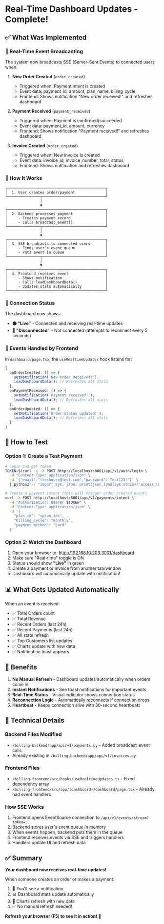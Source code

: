 # Real-Time Dashboard Updates - Complete!

## ✅ What Was Implemented

### 🔔 Real-Time Event Broadcasting
The system now broadcasts SSE (Server-Sent Events) to connected users when:

1. **New Order Created** (`order_created`)
   - Triggered when: Payment intent is created
   - Event data: payment_id, amount, plan_name, billing_cycle
   - Frontend: Shows notification "New order received!" and refreshes dashboard

2. **Payment Received** (`payment_received`)
   - Triggered when: Payment is confirmed/succeeded
   - Event data: payment_id, amount, currency
   - Frontend: Shows notification "Payment received!" and refreshes dashboard

3. **Invoice Created** (`order_created`)
   - Triggered when: New invoice is created
   - Event data: invoice_id, invoice_number, total, status
   - Frontend: Shows notification and refreshes dashboard

### 🔄 How It Works

```
┌─────────────────────────────────────────────┐
│  1. User creates order/payment              │
└───────────────┬─────────────────────────────┘
                │
                ▼
┌─────────────────────────────────────────────┐
│  2. Backend processes payment               │
│     - Creates payment record                │
│     - Calls broadcast_event()               │
└───────────────┬─────────────────────────────┘
                │
                ▼
┌─────────────────────────────────────────────┐
│  3. SSE broadcasts to connected users       │
│     - Finds user's event queue              │
│     - Puts event in queue                   │
└───────────────┬─────────────────────────────┘
                │
                ▼
┌─────────────────────────────────────────────┐
│  4. Frontend receives event                 │
│     - Shows notification                    │
│     - Calls loadDashboardData()             │
│     - Updates stats automatically           │
└─────────────────────────────────────────────┘
```

### 📡 Connection Status

The dashboard now shows:
- **🟢 "Live"** - Connected and receiving real-time updates
- **🔴 "Disconnected"** - Not connected (attempts to reconnect every 5 seconds)

### 🎯 Events Handled by Frontend

In `dashboard/page.tsx`, the `useRealtimeUpdates` hook listens for:

```typescript
{
  onOrderCreated: () => {
    setNotification('New order received!');
    loadDashboardData(); // Refreshes all stats
  },
  onPaymentReceived: () => {
    setNotification('Payment received!');
    loadDashboardData(); // Refreshes all stats
  },
  onOrderUpdated: () => {
    setNotification('Order status updated!');
    loadDashboardData(); // Refreshes all stats
  }
}
```

## 🧪 How to Test

### Option 1: Create a Test Payment
```bash
# Login and get token
TOKEN=$(curl -s -X POST http://localhost:8001/api/v1/auth/login \
  -H "Content-Type: application/json" \
  -d '{"email":"freshuser@test.com","password":"Test123!"}' \
  | python3 -c "import sys, json; print(json.load(sys.stdin)['access_token'])")

# Create a payment intent (this will trigger order_created event)
curl -X POST http://localhost:8001/api/v1/payments/intent \
  -H "Authorization: Bearer $TOKEN" \
  -H "Content-Type: application/json" \
  -d '{
    "plan_id": "<plan_id>",
    "billing_cycle": "monthly",
    "payment_method": "card"
  }'
```

### Option 2: Watch the Dashboard
1. Open your browser to: http://192.168.10.203:3001/dashboard
2. Make sure "Real-time" toggle is ON
3. Status should show **"Live"** in green
4. Create a payment or invoice from another tab/window
5. Dashboard will automatically update with notification!

## 📊 What Gets Updated Automatically

When an event is received:
- ✅ Total Orders count
- ✅ Total Revenue
- ✅ Recent Orders (last 24h)
- ✅ Recent Payments (last 24h)
- ✅ All stats refresh
- ✅ Top Customers list updates
- ✅ Charts update with new data
- ✅ Notification toast appears

## 🎉 Benefits

1. **No Manual Refresh** - Dashboard updates automatically when orders come in
2. **Instant Notifications** - See toast notifications for important events
3. **Real-Time Status** - Visual indicator shows connection status
4. **Reconnection Logic** - Automatically reconnects if connection drops
5. **Heartbeat** - Keeps connection alive with 30-second heartbeats

## 🔧 Technical Details

### Backend Files Modified
- `/billing-backend/app/api/v1/payments.py` - Added broadcast_event calls
- Already existing in `/billing-backend/app/api/v1/invoices.py`

### Frontend Files
- `/billing-frontend/src/hooks/useRealtimeUpdates.ts` - Fixed dependency array
- `/billing-frontend/src/app/(dashboard)/dashboard/page.tsx` - Already had event handlers

### How SSE Works
1. Frontend opens EventSource connection to `/api/v1/events/stream?token=...`
2. Backend stores user's event queue in memory
3. When events happen, backend puts them in the queue
4. Frontend receives events via SSE and triggers handlers
5. Handlers update UI and refresh data

## ✅ Summary

**Your dashboard now receives real-time updates!**

When someone creates an order or makes a payment:
1. 🔔 You'll see a notification
2. 📊 Dashboard stats update automatically
3. 🎨 Charts refresh with new data
4. ✅ No manual refresh needed!

**Refresh your browser (F5) to see it in action!** 🚀

